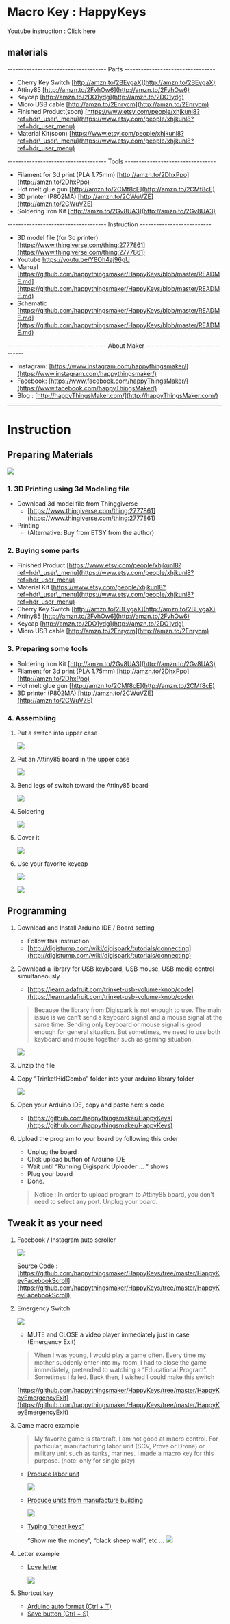 # Macro Key : HappyKeys

Youtube instruction : [Click here](https://youtu.be/Y8Oh4aj96gU)

## materials

------------------------------------ Parts ---------------------------------


- Cherry Key Switch [http://amzn.to/2BEygaX](http://amzn.to/2BEygaX)
- Attiny85 [http://amzn.to/2FvhOw6](http://amzn.to/2FvhOw6)
- Keycap [http://amzn.to/2DO1ydg](http://amzn.to/2DO1ydg)
- Micro USB cable [http://amzn.to/2Enrycm](http://amzn.to/2Enrycm)
- Finished Product(soon) [https://www.etsy.com/people/xhjkunl8?ref=hdr\_user\_menu](https://www.etsy.com/people/xhjkunl8?ref=hdr_user_menu)
- Material Kit(soon) [https://www.etsy.com/people/xhjkunl8?ref=hdr\_user\_menu](https://www.etsy.com/people/xhjkunl8?ref=hdr_user_menu)

------------------------------------ Tools ---------------------------------

- Filament for 3d print \(PLA 1.75mm\) [http://amzn.to/2DhxPpo](http://amzn.to/2DhxPpo)
- Hot melt glue gun [http://amzn.to/2CMf8cE](http://amzn.to/2CMf8cE)
- 3D printer \(P802MA\) [http://amzn.to/2CWuVZE](http://amzn.to/2CWuVZE)
- Soldering Iron Kit [http://amzn.to/2Gv8UA3](http://amzn.to/2Gv8UA3)

------------------------------------ Instruction --------------------------

- 3D model file \(for 3d printer\) [https://www.thingiverse.com/thing:2777861](https://www.thingiverse.com/thing:2777861)
- Youtube https://youtu.be/Y8Oh4aj96gU
- Manual [https://github.com/happythingsmaker/HappyKeys/blob/master/README.md](https://github.com/happythingsmaker/HappyKeys/blob/master/README.md)
- Schematic [https://github.com/happythingsmaker/HappyKeys/blob/master/README.md](https://github.com/happythingsmaker/HappyKeys/blob/master/README.md)

------------------------------------ About Maker ---------------------------------

- Instagram: [https://www.instagram.com/happythingsmaker/](https://www.instagram.com/happythingsmaker/)
- Facebook: [https://www.facebook.com/happyThingsMaker/](https://www.facebook.com/happyThingsMaker/)
- Blog : [http://happyThingsMaker.com/](http://happyThingsMaker.com/)

---

# Instruction

## Preparing Materials

![](img/1.jpg)

### 1. 3D Printing using 3d Modeling file

* Download 3d model file from Thinggiverse
    * [https://www.thingiverse.com/thing:2777861](https://www.thingiverse.com/thing:2777861)
* Printing
    * \(Alternative: Buy from ETSY from the author\)

### 2. Buying some parts

* Finished Product [https://www.etsy.com/people/xhjkunl8?ref=hdr\_user\_menu](https://www.etsy.com/people/xhjkunl8?ref=hdr_user_menu)
* Material Kit [https://www.etsy.com/people/xhjkunl8?ref=hdr\_user\_menu](https://www.etsy.com/people/xhjkunl8?ref=hdr_user_menu)
* Cherry Key Switch [http://amzn.to/2BEygaX](http://amzn.to/2BEygaX)
* Attiny85 [http://amzn.to/2FvhOw6](http://amzn.to/2FvhOw6)
* Keycap [http://amzn.to/2DO1ydg](http://amzn.to/2DO1ydg)
* Micro USB cable [http://amzn.to/2Enrycm](http://amzn.to/2Enrycm)

### 3. Preparing some tools

* Soldering Iron Kit [http://amzn.to/2Gv8UA3](http://amzn.to/2Gv8UA3)
* Filament for 3d print \(PLA 1.75mm\) [http://amzn.to/2DhxPpo](http://amzn.to/2DhxPpo)
* Hot melt glue gun [http://amzn.to/2CMf8cE](http://amzn.to/2CMf8cE)
* 3D printer \(P802MA\) [http://amzn.to/2CWuVZE](http://amzn.to/2CWuVZE)

### 4. Assembling

1. Put a switch into upper case
    
    ![](img/2.jpg)

2. Put an Attiny85 board in the upper case
    
    ![](img/3.jpg)

3. Bend legs of switch toward the Attiny85 board
    
    ![](img/4.jpg)

4. Soldering
    
    ![](img/5.jpg)

5. Cover it
    
    ![](img/6.jpg)

6. Use your favorite keycap

    ![](img/7.jpg)
    
    ![](img/8.jpg)

## Programming

1. Download and Install Arduino IDE / Board setting

    * Follow this instruction
    * [http://digistump.com/wiki/digispark/tutorials/connecting](http://digistump.com/wiki/digispark/tutorials/connecting)

2. Download a library for USB keyboard, USB mouse, USB media control simultaneously

    * [https://learn.adafruit.com/trinket-usb-volume-knob/code](https://learn.adafruit.com/trinket-usb-volume-knob/code)

    > Because the library from Digispark is not enough to use. The main issue is we can’t send a keyboard signal and a mouse signal at the same time. Sending only keyboard or mouse signal is good enough for general situation. But sometimes, we need to use both keyboard and mouse together such as gaming situation.

    ![](img/9.jpg)

3. Unzip the file

4. Copy “TrinketHidCombo” folder into your arduino library folder
    
    ![](img/10.jpg)

5. Open your Arduino IDE, copy and paste here's code
    
    * [https://github.com/happythingsmaker/HappyKeys](https://github.com/happythingsmaker/HappyKeys)

6. Upload the program to your board by following this order

    - Unplug the board
    - Click upload button of Arduino IDE
    - Wait until “Running Digispark Uploader … “ shows
    - Plug your board
    - Done.

    > Notice : In order to upload program to Attiny85 board, you don’t need to select any port. Unplug your board.

## Tweak it as your need

1. Facebook / Instagram auto scroller

    ![](img/onekeyScroll.gif)

    Source Code : [https://github.com/happythingsmaker/HappyKeys/tree/master/HappyKeyFacebookScroll](https://github.com/happythingsmaker/HappyKeys/tree/master/HappyKeyFacebookScroll)


2. Emergency Switch

    ![](img/onekeyclose.gif)

    * MUTE and CLOSE a video player immediately just in case \(Emergency Exit\)

    > When I was young, I would play a game often. Every time my mother suddenly enter into my room, I had to close the game immediately, pretended to watching a “Educational Program”. Sometimes I failed. Back then, I wished I could make this switch

    [https://github.com/happythingsmaker/HappyKeys/tree/master/HappyKeyEmergencyExit](https://github.com/happythingsmaker/HappyKeys/tree/master/HappyKeyEmergencyExit)

3. Game macro example
    > My favorite game is starcraft. I am not good at macro control. For particular, manufacturing labor unit \(SCV, Prove or Drone\) or military unit such as tanks, marines. I made a macro key for this purpose. \(note: only for single play\)

    * [Produce labor unit](https://github.com/happythingsmaker/HappyKeys/blob/master/HappyKeyStarcraftLabor/HappyKeyStarcraftLabor.ino)
        
        ![](img/oneKeyProducingSVC.gif)


    * [Produce units from manufacture building](https://github.com/happythingsmaker/HappyKeys/tree/master/HappyKeyStarcraftManufacture)
        
        ![](img/oneKeyProducingTank2.gif)

    * [Typing “cheat keys”](https://github.com/happythingsmaker/HappyKeys/blob/master/HappyKeyStarcraftCheatkey/HappyKeyStarcraftCheatkey.ino)
        
        “Show me the money”, “black sheep wall”, etc …
        ![](img/oneKeyAutoCheatkey.gif)


4. Letter example
    * [Love letter](https://github.com/happythingsmaker/HappyKeys/blob/master/HappyKeyLoveLetter/HappyKeyLoveLetter.ino)
        
        ![](img/oneKeyLoveLetter.gif)


5. Shortcut key
    * [Arduino auto format \(Ctrl + T\)](https://github.com/happythingsmaker/HappyKeys/blob/master/HappyKeyAutoformat/HappyKeyAutoformat.ino)
    * [Save button \(Ctrl + S\)](https://github.com/happythingsmaker/HappyKeys/tree/master/HappyKeySavekey)